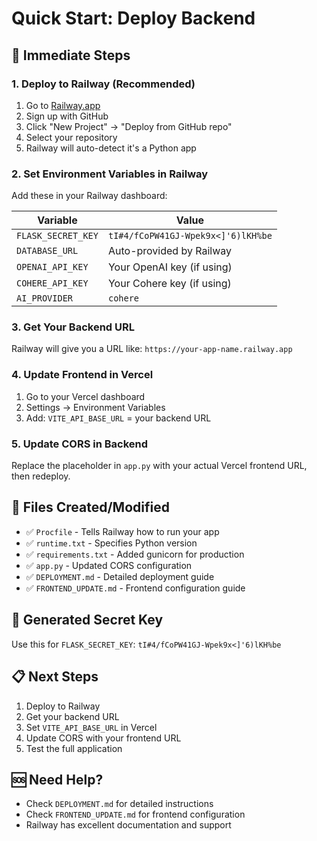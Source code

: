 # Quick Start: Deploy Backend

## 🚀 Immediate Steps

### 1. Deploy to Railway (Recommended)
1. Go to [Railway.app](https://railway.app)
2. Sign up with GitHub
3. Click "New Project" → "Deploy from GitHub repo"
4. Select your repository
5. Railway will auto-detect it's a Python app

### 2. Set Environment Variables in Railway
Add these in your Railway dashboard:

| Variable | Value |
|----------|-------|
| `FLASK_SECRET_KEY` | `tI#4/fCoPW41GJ-Wpek9x<]'6)lKH%be` |
| `DATABASE_URL` | Auto-provided by Railway |
| `OPENAI_API_KEY` | Your OpenAI key (if using) |
| `COHERE_API_KEY` | Your Cohere key (if using) |
| `AI_PROVIDER` | `cohere` |

### 3. Get Your Backend URL
Railway will give you a URL like: `https://your-app-name.railway.app`

### 4. Update Frontend in Vercel
1. Go to your Vercel dashboard
2. Settings → Environment Variables
3. Add: `VITE_API_BASE_URL` = your backend URL

### 5. Update CORS in Backend
Replace the placeholder in `app.py` with your actual Vercel frontend URL, then redeploy.

## 📁 Files Created/Modified
- ✅ `Procfile` - Tells Railway how to run your app
- ✅ `runtime.txt` - Specifies Python version
- ✅ `requirements.txt` - Added gunicorn for production
- ✅ `app.py` - Updated CORS configuration
- ✅ `DEPLOYMENT.md` - Detailed deployment guide
- ✅ `FRONTEND_UPDATE.md` - Frontend configuration guide

## 🔑 Generated Secret Key
Use this for `FLASK_SECRET_KEY`: `tI#4/fCoPW41GJ-Wpek9x<]'6)lKH%be`

## 📋 Next Steps
1. Deploy to Railway
2. Get your backend URL
3. Set `VITE_API_BASE_URL` in Vercel
4. Update CORS with your frontend URL
5. Test the full application

## 🆘 Need Help?
- Check `DEPLOYMENT.md` for detailed instructions
- Check `FRONTEND_UPDATE.md` for frontend configuration
- Railway has excellent documentation and support 